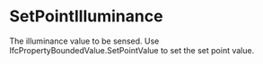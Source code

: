 SetPointIlluminance
===================

The illuminance value to be sensed. Use IfcPropertyBoundedValue.SetPointValue to set the set point value.

